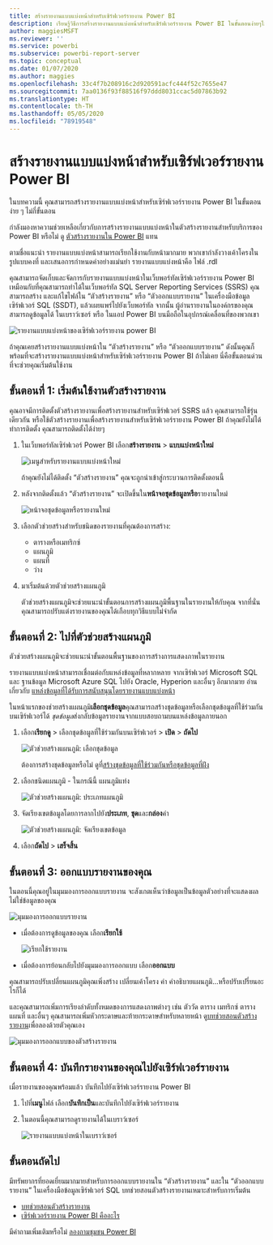 ```yaml
---
title: สร้างรายงานแบบแบ่งหน้าสำหรับเซิร์ฟเวอร์รายงาน Power BI
description: เรียนรู้วิธีการสร้างรายงานแบบแบ่งหน้าสำหรับเซิร์ฟเวอร์รายงาน Power BI ในขั้นตอนง่ายๆไม่กี่ขั้นตอน
author: maggiesMSFT
ms.reviewer: ''
ms.service: powerbi
ms.subservice: powerbi-report-server
ms.topic: conceptual
ms.date: 01/07/2020
ms.author: maggies
ms.openlocfilehash: 33c4f7b208916c2d920591acfc444f52c7655e47
ms.sourcegitcommit: 7aa0136f93f88516f97ddd8031ccac5d07863b92
ms.translationtype: HT
ms.contentlocale: th-TH
ms.lasthandoff: 05/05/2020
ms.locfileid: "78919548"
---
```

# <a name="create-a-paginated-report-for-power-bi-report-server"></a>สร้างรายงานแบบแบ่งหน้าสำหรับเซิร์ฟเวอร์รายงาน Power BI
ในบทความนี้ คุณสามารถสร้างรายงานแบบแบ่งหน้าสำหรับเซิร์ฟเวอร์รายงาน Power BI ในขั้นตอนง่าย ๆ ไม่กี่ขั้นตอน

กำลังมองหาความช่วยเหลือเกี่ยวกับการสร้างรายงานแบบแบ่งหน้าในตัวสร้างรายงานสำหรับบริการของ Power BI หรือไม่ ดู [ตัวสร้างรายงานใน Power BI](../paginated-reports/report-builder-power-bi.md) แทน

ตามชื่อแนะนำ รายงานแบบแบ่งหน้าสามารถเรียกใช้งานกับหน้ามากมาย พวกเขากำลังวางเค้าโครงในรูปแบบคงที่ และเสนอการกำหนดค่าอย่างแม่นยำ รายงานแบบแบ่งหน้าคือ ไฟล์ .rdl

คุณสามารถจัดเก็บและจัดการกับรายงานแบบแบ่งหน้าในเว็บพอร์ทัลเซิร์ฟเวอร์รายงาน Power BI เหมือนกับที่คุณสามารถทำได้ในเว็บพอร์ทัล SQL Server Reporting Services (SSRS) คุณสามารถสร้าง และแก้ไขไฟล์ใน “ตัวสร้างรายงาน” หรือ “ตัวออกแบบรายงาน” ในเครื่องมือข้อมูลเซิร์ฟเวอร์ SQL (SSDT), แล้วเผยแพร่ไปยังเว็บพอร์ทัล จากนั้น ผู้อ่านรายงานในองค์กรของคุณสามารถดูข้อมูลได้ ในเบราว์เซอร์ หรือ ในแอป Power BI บนมือถือในอุปกรณ์เคลื่อนที่ของพวกเขา

![รายงานแบบแบ่งหน้าของเซิร์ฟเวอร์รายงาน power BI](media/quickstart-create-paginated-report/reportserver-paginated-report.png)

ถ้าคุณเคยสร้างรายงานแบบแบ่งหน้าใน “ตัวสร้างรายงาน” หรือ “ตัวออกแบบรายงาน” ดังนั้นคุณก็พร้อมที่จะสร้างรายงานแบบแบ่งหน้าสำหรับเซิร์ฟเวอร์รายงาน Power BI ถ้าไม่เคย นี่คือขั้นตอนด่วนที่จะช่วยคุณเริ่มต้นใช้งาน

## <a name="step-1-start-report-builder"></a>ขั้นตอนที่ 1: เริ่มต้นใช้งานตัวสร้างรายงาน
คุณอาจมีการติดตั้งตัวสร้างรายงานเพื่อสร้างรายงานสำหรับเซิร์ฟเวอร์ SSRS แล้ว คุณสามารถใช้รุ่นเดียวกัน หรือใช้ตัวสร้างรายงานเพื่อสร้างรายงานสำหรับเซิร์ฟเวอร์รายงาน Power BI ถ้าคุณยังไม่ได้ทำการติดตั้ง คุณสามารถติดตั้งได้ง่ายๆ

1. ในเว็บพอร์ทัลเซิร์ฟเวอร์ Power BI เลือก**สร้างรายงาน** > **แบบแบ่งหน้าใหม่**
   
    ![เมนูสำหรับรายงานแบบแบ่งหน้าใหม่](media/quickstart-create-paginated-report/reportserver-new-paginated-report-menu.png)
   
    ถ้าคุณยังไม่ได้ติดตั้ง “ตัวสร้างรายงาน” คุณจะถูกนำเข้าสู่กระบวนการติดตั้งตอนนี้
2. หลังจากติดตั้งแล้ว “ตัวสร้างรายงาน” จะเปิดขึ้นใน**หน้าจอชุดข้อมูลหรือ**รายงานใหม่
   
    ![หน้าจอชุดข้อมูลหรือรายงานใหม่](media/quickstart-create-paginated-report/reportserver-paginated-new-report-screen.png)
3. เลือกตัวช่วยสร้างสำหรับชนิดของรายงานที่คุณต้องการสร้าง:
   
   * ตารางหรือเมทริกซ์
   * แผนภูมิ
   * แผนที่
   * ว่าง
4. มาเริ่มต้นด้วยตัวช่วยสร้างแผนภูมิ
   
    ตัวช่วยสร้างแผนภูมิจะช่วยแนะนำขั้นตอนการสร้างแผนภูมิพื้นฐานในรายงานให้กับคุณ จากที่นั่น คุณสามารถปรับแต่งรายงานของคุณได้เกือบทุกวิธีแบบไม่จำกัด

## <a name="step-2-go-through-the-chart-wizard"></a>ขั้นตอนที่ 2: ไปที่ตัวช่วยสร้างแผนภูมิ
ตัวช่วยสร้างแผนภูมิจะช่วยแนะนำขั้นตอนพื้นฐานของการสร้างการแสดงภาพในรายงาน

รายงานแบบแบ่งหน้าสามารถเชื่อมต่อกับแหล่งข้อมูลที่หลากหลาย จากเซิร์ฟเวอร์ Microsoft SQL และ ฐานข้อมูล Microsoft Azure SQL ไปยัง Oracle, Hyperion และอื่นๆ อีกมากมาย อ่านเกี่ยวกับ [แหล่งข้อมูลที่ได้รับการสนับสนุนโดยรายงานแบบแบ่งหน้า](connect-data-sources.md)

ในหน้าแรกของช่วยสร้างแผนภูมิ**เลือกชุดข้อมูล**คุณสามารถสร้างชุดข้อมูลหรือเลือกชุดข้อมูลที่ใช้ร่วมกันบนเซิร์ฟเวอร์ได้ *ชุดข้อมูล*ส่งกลับข้อมูลรายงานจากแบบสอบถามบนแหล่งข้อมูลภายนอก

1. เลือก**เรียกดู** > เลือกชุดข้อมูลที่ใช้ร่วมกันบนเซิร์ฟเวอร์ > **เปิด** > **ถัดไป**
   
    ![ตัวช่วยสร้างแผนภูมิ: เลือกชุดข้อมูล](media/quickstart-create-paginated-report/reportserver-paginated-choose-dataset.png)
   
     ต้องการสร้างชุดข้อมูลหรือไม่ ดูที่[สร้างชุดข้อมูลที่ใช้ร่วมกันหรือชุดข้อมูลที่ฝัง](https://docs.microsoft.com/sql/reporting-services/report-data/create-a-shared-dataset-or-embedded-dataset-report-builder-and-ssrs)
2. เลือกชนิดแผนภูมิ - ในกรณีนี้ แผนภูมิแท่ง
   
    ![ตัวช่วยสร้างแผนภูมิ: ประเภทแผนภูมิ](media/quickstart-create-paginated-report/reportserver-paginated-choose-chart-type.png)
3. จัดเรียงเขตข้อมูลโดยการลากไปยัง**ประเภท**, **ชุด**และ**กล่อง**ค่า
   
    ![ตัวช่วยสร้างแผนภูมิ: จัดเรียงเขตข้อมูล](media/quickstart-create-paginated-report/reportserver-paginated-arrange-fields.png)
4. เลือก**ถัดไป** > **เสร็จสิ้น**

## <a name="step-3-design-your-report"></a>ขั้นตอนที่ 3: ออกแบบรายงานของคุณ
ในตอนนี้คุณอยู่ในมุมมองการออกแบบรายงาน จะสังเกตเห็นว่าข้อมูลเป็นข้อมูลตัวอย่างที่จะแสดงผล ไม่ใช่ข้อมูลของคุณ

![มุมมองการออกแบบรายงาน](media/quickstart-create-paginated-report/reportserver-paginated-preview-report.png)

* เมื่อต้องการดูข้อมูลของคุณ เลือก**เรียกใช้**
  
     ![เรียกใช้รายงาน](media/quickstart-create-paginated-report/reportserver-paginated-run-report.png)
* เมื่อต้องการย้อนกลับไปยังมุมมองการออกแบบ เลือก**ออกแบบ**

คุณสามารถปรับเปลี่ยนแผนภูมิคุณเพิ่งสร้าง เปลี่ยนเค้าโครง ค่า คำอธิบายแผนภูมิ...หรือปรับเปรี่ยนอะไรก็ได้

และคุณสามารถเพิ่มการเรียงลำดับทั้งหมดของการแสดงภาพต่างๆ เช่น ตัววัด ตาราง เมทริกซ์ ตาราง แผนที่ และอื่นๆ คุณสามารถเพิ่มหัวกระดาษและท้ายกระดาษสำหรับหลายหน้า ดู[บทช่วยสอนตัวสร้างรายงาน](https://docs.microsoft.com/sql/reporting-services/report-builder-tutorials)เพื่อลองด้วยตัวคุณเอง

![มุมมองการออกแบบของตัวสร้างรายงาน](media/quickstart-create-paginated-report/reportserver-paginated-finished-design-report.png)

## <a name="step-4-save-your-report-to-the-report-server"></a>ขั้นตอนที่ 4: บันทึกรายงานของคุณไปยังเซิร์ฟเวอร์รายงาน
เมื่อรายงานของคุณพร้อมแล้ว บันทึกไปยังเซิร์ฟเวอร์รายงาน Power BI

1. ไปที่**เมนู**ไฟล์ เลือก**บันทึกเป็น**และบันทึกไปยังเซิร์ฟเวอร์รายงาน 
2. ในตอนนี้คุณสามารถดูรายงานได้ในเบราว์เซอร์
   
    ![รายงานแบบแบ่งหน้าในเบราว์เซอร์](media/quickstart-create-paginated-report/reportserver-paginated-report.png)

## <a name="next-steps"></a>ขั้นตอนถัดไป
มีทรัพยากรที่ยอดเยี่ยมมากมายสำหรับการออกแบบรายงานใน “ตัวสร้างรายงาน” และใน “ตัวออกแบบรายงาน” ในเครื่องมือข้อมูลเซิร์ฟเวอร์ SQL บทช่วยสอนตัวสร้างรายงานเหมาะสำหรับการเริ่มต้น

* [บทช่วยสอนตัวสร้างรายงาน](https://docs.microsoft.com/sql/reporting-services/report-builder-tutorials)
* [เซิร์ฟเวอร์รายงาน Power BI คืออะไร](get-started.md)  

มีคำถามเพิ่มเติมหรือไม่ [ลองถามชุมชน Power BI](https://community.powerbi.com/)

